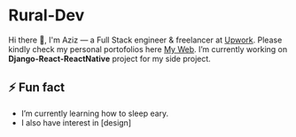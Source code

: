# Rural-Dev
Hi there 👋, I'm Aziz — a Full Stack engineer & freelancer at [Upwork](https://www.upwork.com/freelancers/~018467d55c4bde0a45). Please kindly check my personal portofolios here [My Web](https://azizsaefulhidayat.com/). I’m currently working on **Django-React-ReactNative** project for my side project.

## ⚡ Fun fact
- I’m currently learning how to sleep eary.
- I also have interest in [design]



<!--
**rural-dev/rural-dev** is a ✨ _special_ ✨ repository because its `README.md` (this file) appears on your GitHub profile.

Here are some ideas to get you started:

- 🔭 I’m currently working on ...
- 🌱 I’m currently learning how to sleep eary.
- 👯 I’m looking to collaborate on ...
- 🤔 I’m looking for help with ...
- 💬 Ask me about ...
- 📫 Reach me via [linkedin](https://www.linkedin.com/in/rural-dev/)
- 😄 Pronouns: ...
- ⚡ Fun fact: ...
-->
